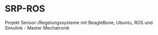 # SRP-ROS
Projekt Sensor-/Regelungssysteme mit BeagleBone, Ubuntu, ROS und Simulink - Master Mechatronik
